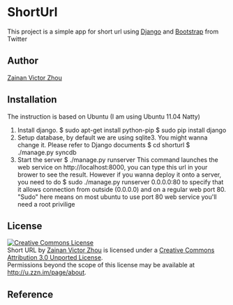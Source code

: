 # ShortUrl
This project is a simple app for short url using [Django][ref-django] and [Bootstrap][ref-bootstrap] from Twitter
## Author
  [Zainan Victor Zhou](mailto://shorturl@zzn.im)  

## Installation
The instruction is based on Ubuntu (I am using Ubuntu 11.04 Natty)
1. Install django.
    $ sudo apt-get install python-pip
    $ sudo pip install django
2. Setup database, by default we are using sqlite3. You might wanna change it. Please refer to Django documents
    $ cd shorturl
    $ ./manage.py syncdb
3. Start the server
    $ ./manage.py runserver 
This command launches the web service on http://localhost:8000, you can type this url in your brower 
to see the result. However if you wanna deploy it onto a server, you need to do
    $ sudo ./manage.py runserver 0.0.0.0:80 to specify that it allows connection from outside (0.0.0.0)
and on a regular web port 80. "Sudo" here means on most ubuntu to use port 80 web service you'll need a root privilige

## License
<a rel="license" href="http://creativecommons.org/licenses/by/3.0/"><img alt="Creative Commons License" style="border-width:0" src="http://i.creativecommons.org/l/by/3.0/88x31.png" /></a><br /><span xmlns:dct="http://purl.org/dc/terms/" property="dct:title">Short URL</span> by <a xmlns:cc="http://creativecommons.org/ns#" href="http://u.zzn.im" property="cc:attributionName" rel="cc:attributionURL">Zainan Victor Zhou</a> is licensed under a <a rel="license" href="http://creativecommons.org/licenses/by/3.0/">Creative Commons Attribution 3.0 Unported License</a>.<br />Permissions beyond the scope of this license may be available at <a xmlns:cc="http://creativecommons.org/ns#" href="http://u.zzn.im/page/about" rel="cc:morePermissions">http://u.zzn.im/page/about</a>.

## Reference
  [ref-django]:         http://en.wikipedia.org/wiki/Markdown                               "Wikipedia for Markdown"
  [ref-bootstrap]:           http://github.github.com/github-flavored-markdown/                  "Github Flavored Markdown"

